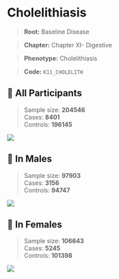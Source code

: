 # Cholelithiasis

> **Root:** Baseline Disease  

> **Chapter:** Chapter XI- Digestive  

> **Phenotype:** Cholelithiasis  

> **Code:** `K11_CHOLELITH`

## 🧪 All Participants  
> Sample size: **204546**  
> Cases: **8401**  
> Controls: **196145**
<img src="/Disease/Figures/ALL/Incidence/K11_CHOLELITH.png"/>
<CsvTable src="/Disease/Data/ALL/Incidence/COX_K11_CHOLELITH.csv" label="🔍 View full results" />

## 👨 In Males  
> Sample size: **97903**  
> Cases: **3156**  
> Controls: **94747**
<img src="/Disease/Figures/Male/Incidence/K11_CHOLELITH.png"/>
<CsvTable src="/Disease/Data/Male/Incidence/COX_K11_CHOLELITH.csv" label="🔍 View full results" />

## 👩 In Females  
> Sample size: **106643**  
> Cases: **5245**  
> Controls: **101398**
<img src="/Disease/Figures/Female/Incidence/K11_CHOLELITH.png"/>
<CsvTable src="/Disease/Data/Female/Incidence/COX_K11_CHOLELITH.csv" label="🔍 View full results" />
